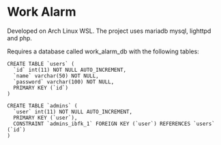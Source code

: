 # Work Alarm

Developed on Arch Linux WSL. The project uses mariadb mysql, lighttpd and php.

Requires a database called work_alarm_db with the following tables:
```
CREATE TABLE `users` (
  `id` int(11) NOT NULL AUTO_INCREMENT,
  `name` varchar(50) NOT NULL,
  `password` varchar(100) NOT NULL,
  PRIMARY KEY (`id`)
)
```

```
CREATE TABLE `admins` (
  `user` int(11) NOT NULL AUTO_INCREMENT,
  PRIMARY KEY (`user`),
  CONSTRAINT `admins_ibfk_1` FOREIGN KEY (`user`) REFERENCES `users` (`id`)
)
```
